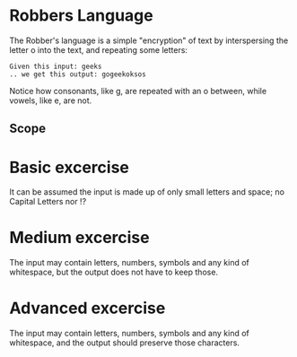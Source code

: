 # Robbers Language

The Robber's language is a simple "encryption" of text by interspersing
the letter o into the text, and repeating some letters:

    Given this input: geeks
    .. we get this output: gogeekoksos

Notice how consonants, like g, are repeated with an o between, while
vowels, like e, are not.

## Scope

# Basic excercise

It can be assumed the input is made up of only small letters and space;
no Capital Letters nor !? 


# Medium excercise

The input may contain letters, numbers, symbols and any kind of whitespace,
but the output does not have to keep those.


# Advanced excercise

The input may contain letters, numbers, symbols and any kind of whitespace,
and the output should preserve those characters.
